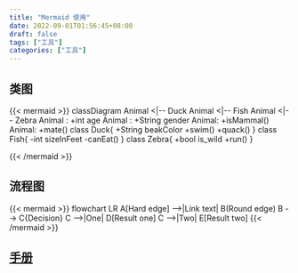 ```yaml
---
title: "Mermaid 使用"
date: 2022-09-01T01:56:45+08:00
draft: false
tags: ["工具"]
categories: ["工具"]
---
```

## 类图
{{< mermaid >}}
classDiagram
    Animal <|-- Duck
    Animal <|-- Fish
    Animal <|-- Zebra
    Animal : +int age
    Animal : +String gender
    Animal: +isMammal()
    Animal: +mate()
    class Duck{
      +String beakColor
      +swim()
      +quack()
    }
    class Fish{
      -int sizeInFeet
      -canEat()
    }
    class Zebra{
      +bool is_wild
      +run()
    }
            
{{< /mermaid >}}


## 流程图

{{< mermaid >}}
flowchart LR
    A[Hard edge] -->|Link text| B(Round edge)
    B --> C{Decision}
    C -->|One| D[Result one]
    C -->|Two| E[Result two]
{{< /mermaid >}}

## [手册](https://mermaid-js.github.io/mermaid/#/examples)
